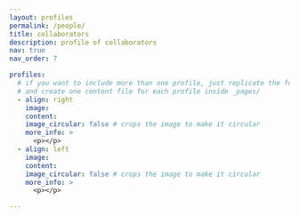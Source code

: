 ```yaml
---
layout: profiles
permalink: /people/
title: collaborators
description: profile of collaborators
nav: true
nav_order: 7

profiles:
  # if you want to include more than one profile, just replicate the following block
  # and create one content file for each profile inside _pages/
  - align: right
    image: 
    content: 
    image_circular: false # crops the image to make it circular
    more_info: >
      <p></p>
  - align: left
    image: 
    content: 
    image_circular: false # crops the image to make it circular
    more_info: >
      <p></p>

---
```

